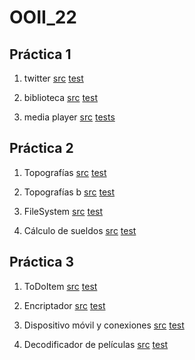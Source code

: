 # OOII_22

## Práctica 1

1. twitter
[src](https://github.com/Octa-R/OOII_22/tree/main/P1/ej1%20-%20Twitter/src/main/java/ar/edu/unlp/info/oo2/twitter)
[test](https://github.com/Octa-R/OOII_22/tree/test/P1/ej1%20-%20Twitter/src/main/java/ar/edu/unlp/info/oo2/twitter)

2. biblioteca
[src](https://github.com/Octa-R/OOII_22/tree/main/P1/ej2%20-%20biblioteca/src/main/java/ar/edu/unlp/info/oo2/biblioteca)
[test](https://github.com/Octa-R/OOII_22/tree/main/P1/ej2%20-%20biblioteca/src/main/java/ar/edu/unlp/info/oo2/biblioteca)

3. media player
[src](https://github.com/Octa-R/OOII_22/tree/main/P1/ej3%20-%20Media%20Player/src/main/java/ar/edu/unlp/info/oo2/media_player)
[tests](https://github.com/Octa-R/OOII_22/tree/main/P1/ej3%20-%20Media%20Player/src/test/java/ar/edu/unlp/info/oo2/media_player)

## Práctica 2
1. Topografías
[src]()
[test]()

2. Topografías b
[src]()
[test]()

3. FileSystem
[src]()
[test]()

4. Cálculo de sueldos
[src]()
[test]()

## Práctica 3

1. ToDoItem
[src](https://github.com/Octa-R/OOII_22/tree/main/Practica-3/ej1/src/main/java/ar/edu/unlp/info/oo2/ej1_ToDoItem)
[test](https://github.com/Octa-R/OOII_22/tree/test/Practica-3/ej1/src/main/java/ar/edu/unlp/info/oo2/ej1_ToDoItem)

2. Encriptador
[src]()
[test]()

3. Dispositivo móvil y conexiones 
[src]()
[test]()

4. Decodificador de películas
[src]()
[test]()
